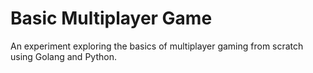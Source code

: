 # Basic Multiplayer Game
An experiment exploring the basics of multiplayer gaming from scratch using Golang and Python.
